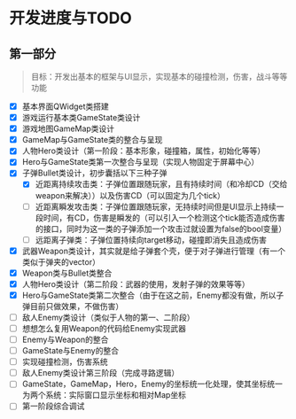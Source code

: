 # 开发进度与TODO

## 第一部分

> 目标：开发出基本的框架与UI显示，实现基本的碰撞检测，伤害，战斗等等功能

- [x] 基本界面QWidget类搭建
- [x] 游戏运行基本类GameState类设计
- [x] 游戏地图GameMap类设计
- [x] GameMap与GameState类的整合与呈现
- [x] 人物Hero类设计（第一阶段：基本形象，碰撞箱，属性，初始化等等）
- [x] Hero与GameState类第一次整合与呈现（实现人物固定于屏幕中心）
- [x] 子弹Bullet类设计，初步囊括以下三种子弹
    - [x] 近距离持续攻击类：子弹位置跟随玩家，且有持续时间（和冷却CD（交给weapon来解决））以及伤害CD（可以固定为几个tick）
    - [ ] 近距离瞬发攻击类：子弹位置跟随玩家，无持续时间但是UI显示上持续一段时间，有CD，伤害是瞬发的（可以引入一个检测这个tick能否造成伤害的接口，同时为这一类的子弹添加一个攻击过就设置为false的bool变量）
    - [ ] 远距离子弹类：子弹位置持续向target移动，碰撞即消失且造成伤害
- [x] 武器Weapon类设计，其实就是给子弹套个壳，便于对子弹进行管理（有一个类似于弹夹的vector）
- [x] Weapon类与Bullet类整合
- [x] 人物Hero类设计（第二阶段：武器的使用，发射子弹的效果等等）
- [x] Hero与GameState类第二次整合（由于在这之前，Enemy都没有做，所以子弹目前只做效果，不做伤害）
- [ ] 敌人Enemy类设计（类似于人物的第一、二阶段）
- [ ] 想想怎么复用Weapon的代码给Enemy实现武器
- [ ] Enemy与Weapon的整合
- [ ] GameState与Enemy的整合
- [ ] 实现碰撞检测，伤害系统
- [ ] 敌人Enemy类设计第三阶段（完成寻路逻辑）
- [ ] GameState，GameMap，Hero，Enemy的坐标统一化处理，使其坐标统一为两个系统：实际窗口显示坐标和相对Map坐标
- [ ] 第一阶段综合调试